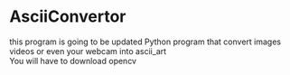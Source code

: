 # AsciiConvertor


this program is going to be updated
Python program that convert images videos or even your webcam into ascii_art  
You will have to download opencv
